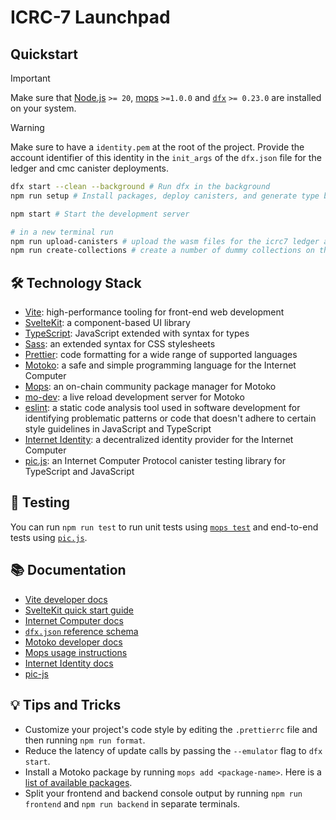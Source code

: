 # ICRC-7 Launchpad

## Quickstart

> [!IMPORTANT]
> Make sure that [Node.js](https://nodejs.org/en/) `>= 20`, [mops](https://docs.mops.one/quick-start) `>=1.0.0` and [`dfx`](https://internetcomputer.org/docs/current/references/dfxvm/) `>= 0.23.0` are installed on your system.

> [!WARNING]
> Make sure to have a `identity.pem` at the root of the project. Provide the account identifier of this identity in the `init_args` of the `dfx.json` file for the ledger and cmc canister deployments.

```bash
dfx start --clean --background # Run dfx in the background
npm run setup # Install packages, deploy canisters, and generate type bindings

npm start # Start the development server

# in a new terminal run
npm run upload-canisters # upload the wasm files for the icrc7 ledger and asset canister to the launchpad canister
npm run create-collections # create a number of dummy collections on the launchpad
```

## 🛠️ Technology Stack

- [Vite](https://vitejs.dev/): high-performance tooling for front-end web development
- [SvelteKit](https://kit.svelte.dev/): a component-based UI library
- [TypeScript](https://www.typescriptlang.org/): JavaScript extended with syntax for types
- [Sass](https://sass-lang.com/): an extended syntax for CSS stylesheets
- [Prettier](https://prettier.io/): code formatting for a wide range of supported languages
- [Motoko](https://github.com/dfinity/motoko#readme): a safe and simple programming language for the Internet Computer
- [Mops](https://mops.one): an on-chain community package manager for Motoko
- [mo-dev](https://github.com/dfinity/motoko-dev-server#readme): a live reload development server for Motoko
- [eslint](https://eslint.org/): a static code analysis tool used in software development for identifying problematic patterns or code that doesn't adhere to certain style guidelines in JavaScript and TypeScript
- [Internet Identity](https://github.com/dfinity/internet-identity/tree/main): a decentralized identity provider for the Internet Computer
- [pic.js](https://github.com/hadronous/pic-js): an Internet Computer Protocol canister testing library for TypeScript and JavaScript

## 🧪 Testing

You can run `npm run test` to run unit tests using [`mops test`](https://docs.mops.one/cli/mops-test) and end-to-end tests using [`pic.js`](https://hadronous.github.io/pic-js/).

## 📚 Documentation

- [Vite developer docs](https://vitejs.dev/guide/)
- [SvelteKit quick start guide](https://learn.svelte.dev/tutorial/introducing-sveltekit)
- [Internet Computer docs](https://internetcomputer.org/docs/current/developer-docs/ic-overview)
- [`dfx.json` reference schema](https://internetcomputer.org/docs/current/references/dfx-json-reference/)
- [Motoko developer docs](https://internetcomputer.org/docs/current/developer-docs/build/cdks/motoko-dfinity/motoko/)
- [Mops usage instructions](https://j4mwm-bqaaa-aaaam-qajbq-cai.ic0.app/#/docs/install)
- [Internet Identity docs](https://internetcomputer.org/docs/current/developer-docs/integrations/internet-identity/overview)
- [pic-js](https://hadronous.github.io/pic-js/)

## 💡 Tips and Tricks

- Customize your project's code style by editing the `.prettierrc` file and then running `npm run format`.
- Reduce the latency of update calls by passing the `--emulator` flag to `dfx start`.
- Install a Motoko package by running `mops add <package-name>`. Here is a [list of available packages](https://mops.one/).
- Split your frontend and backend console output by running `npm run frontend` and `npm run backend` in separate terminals.
